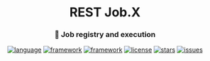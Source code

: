 <div id="header" align="center">
    <h1>REST Job.X</h1>
    <h3>👷 Job registry and execution</h3>
</div>

<div id="badges" align="center">

[![language](https://img.shields.io/badge/Java%2017-e6892e)](https://github.com/Justedlev/restjob.x)
[![framework](https://img.shields.io/badge/Spring%20Framework%206-6cb52d)](https://github.com/Justedlev/restjob.x)
[![framework](https://img.shields.io/badge/Spring%20Boot%203-6cb52d)](https://github.com/Justedlev/restjob.x)
[![license](https://img.shields.io/github/license/Justedlev/restjob.x)](https://github.com/Justedlev/restjob.x)
[![stars](https://img.shields.io/github/stars/Justedlev/restjob.x)](https://github.com/Justedlev/restjob.x/star)
[![issues](https://img.shields.io/github/issues/Justedlev/restjob.x)](https://github.com/Justedlev/restjob.x/issues)

</div>
